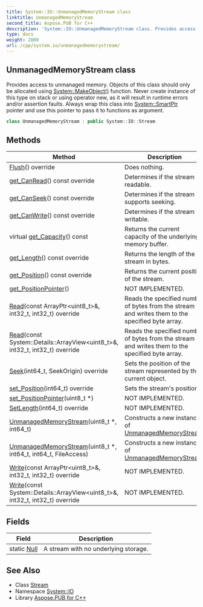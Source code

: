 ```yaml
---
title: System::IO::UnmanagedMemoryStream class
linktitle: UnmanagedMemoryStream
second_title: Aspose.PUB for C++
description: 'System::IO::UnmanagedMemoryStream class. Provides access to unmanaged memory. Objects of this class should only be allocated using System::MakeObject() function. Never create instance of this type on stack or using operator new, as it will result in runtime errors and/or assertion faults. Always wrap this class into System::SmartPtr pointer and use this pointer to pass it to functions as argument in C++.'
type: docs
weight: 2800
url: /cpp/system.io/unmanagedmemorystream/
---
```

## UnmanagedMemoryStream class


Provides access to unmanaged memory. Objects of this class should only be allocated using [System::MakeObject()](../../system/makeobject/) function. Never create instance of this type on stack or using operator new, as it will result in runtime errors and/or assertion faults. Always wrap this class into [System::SmartPtr](../../system/smartptr/) pointer and use this pointer to pass it to functions as argument.

```cpp
class UnmanagedMemoryStream : public System::IO::Stream
```

## Methods

| Method | Description |
| --- | --- |
| [Flush](./flush/)() override | Does nothing. |
| [get_CanRead](./get_canread/)() const override | Determines if the stream is readable. |
| [get_CanSeek](./get_canseek/)() const override | Determines if the stream supports seeking. |
| [get_CanWrite](./get_canwrite/)() const override | Determines if the stream is writable. |
| virtual [get_Capacity](./get_capacity/)() const | Returns the current capacity of the underlying memory buffer. |
| [get_Length](./get_length/)() const override | Returns the length of the stream in bytes. |
| [get_Position](./get_position/)() const override | Returns the current position of the stream. |
| [get_PositionPointer](./get_positionpointer/)() | NOT IMPLEMENTED. |
| [Read](./read/)(const ArrayPtr\<uint8_t\>\&, int32_t, int32_t) override | Reads the specified number of bytes from the stream and writes them to the specified byte array. |
| [Read](./read/)(const System::Details::ArrayView\<uint8_t\>\&, int32_t, int32_t) override | Reads the specified number of bytes from the stream and writes them to the specified byte array. |
| [Seek](./seek/)(int64_t, SeekOrigin) override | Sets the position of the stream represented by the current object. |
| [set_Position](./set_position/)(int64_t) override | Sets the stream's position. |
| [set_PositionPointer](./set_positionpointer/)(uint8_t *) | NOT IMPLEMENTED. |
| [SetLength](./setlength/)(int64_t) override | NOT IMPLEMENTED. |
| [UnmanagedMemoryStream](./unmanagedmemorystream/)(uint8_t *, int64_t) | Constructs a new instance of [UnmanagedMemoryStream](./). |
| [UnmanagedMemoryStream](./unmanagedmemorystream/)(uint8_t *, int64_t, int64_t, FileAccess) | Constructs a new instance of [UnmanagedMemoryStream](./). |
| [Write](./write/)(const ArrayPtr\<uint8_t\>\&, int32_t, int32_t) override | NOT IMPLEMENTED. |
| [Write](./write/)(const System::Details::ArrayView\<uint8_t\>\&, int32_t, int32_t) override | NOT IMPLEMENTED. |
## Fields

| Field | Description |
| --- | --- |
| static [Null](../stream/null/) | A stream with no underlying storage. |
## See Also

* Class [Stream](../stream/)
* Namespace [System::IO](../)
* Library [Aspose.PUB for C++](../../)
